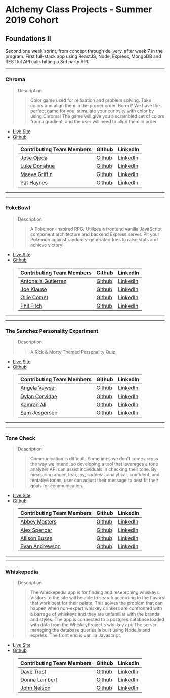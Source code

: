 # Alchemy Class Projects - Summer 2019 Cohort

## Foundations II
Second one week sprint, from concept through delivery, after week 7 in the program.  First full-stack app using ReactJS, Node, Express, MongoDB and RESTful API calls hitting a 3rd party API.
___

### Chroma

> Description 
>>Color game used for relaxation and problem solving. Take colors and align them in the proper order.
>>Bored? We have the perfect game for you, stimulate your curiosity with color by using Chroma! The game will give you a scrambled set of colors from a gradient, and the user will need to align them in order.
>

- [Live Site](https://chroma-game.herokuapp.com/index.html)
- [Github](https://github.com/Luke9389/chroma-game/tree/dev)

>| Contributing Team Members  | Github  | LinkedIn  |
>|---|---|---|
>|[Jose Ojeda](https://www.linkedin.com/in/jose-a-ojeda/) | [Github](https://github.com/jaojeda)  | [LinkedIn](https://www.linkedin.com/in/jose-a-ojeda/)  |
>|[Luke Donahue](https://www.linkedin.com/in/lukedonahue/) | [Github](https://github.com/Luke9389)  | [LinkedIn](https://www.linkedin.com/in/lukedonahue/)  |
>|[Maeve Griffin](https://www.linkedin.com/in/maeve-anne-griffin/) | [Github](https://github.com/adoxic)  | [LinkedIn](https://www.linkedin.com/in/maeve-anne-griffin/)  |
>|[Pat Haynes](https://www.linkedin.com/in/pat-haynes/) | [Github](https://github.com/pathaynes)  | [LinkedIn](https://www.linkedin.com/in/pat-haynes/)  |

___
___

### PokeBowl

> Description 
>>A Pokemon-inspired RPG. Utilizes a frontend vanilla JavaScript component architecture and backend Express server. Pit your Pokemon against randomly-generated foes to raise stats and achieve victory!
>

- [Live Site](https://pokebowl-2019.herokuapp.com/)
- [Github](https://github.com/PokeBowl/pokebowl)

>| Contributing Team Members  | Github  | LinkedIn  |
>|---|---|---|
>|[Antonella Gutierrez](https://www.antonella-gutierrez.com/) | [Github](https://github.com/27Nyappy)  | [LinkedIn](https://www.linkedin.com/in/antonella-gutierrez-rodriguez/)  |
>|[Joe Klause](https://www.linkedin.com/in/joe-klause/) | [Github](https://github.com/JKlause)  | [LinkedIn](https://www.linkedin.com/in/joe-klause/)  |
>|[Ollie Comet](https://www.linkedin.com/in/olliecomet/) | [Github](https://github.com/olliecomet)  | [LinkedIn](https://www.linkedin.com/in/olliecomet/)  |
>|[Phil Fitch](https://www.linkedin.com/in/philfitch/) | [Github](https://github.com/PhilFitch)  | [LinkedIn](https://www.linkedin.com/in/philfitch/)  |

___
___

### The Sanchez Personality Experiment

> Description 
>>A Rick & Morty Themed Personality Quiz
>

- [Live Site](https://c-137-mbti-quiz.herokuapp.com/auth.html?redirect=%2F)
- [Github](https://github.com/Team-C-137/TheSanchezPersonalityExperiment)

>| Contributing Team Members  | Github  | LinkedIn  |
>|---|---|---|
>|[Angela Vawser](http://hello-jelly.com/) | [Github](https://github.com/hello-jelly)  | [LinkedIn](https://www.linkedin.com/in/angela-vawser/)  |
>|[Dylan Corvidae](https://www.linkedin.com/in/dylancorvidae/) | [Github](https://github.com/dylancorvidae)  | [LinkedIn](https://www.linkedin.com/in/dylancorvidae/)  |
>|[Kamran Ali](https://www.linkedin.com/in/kamran-g-ali/) | [Github](https://github.com/kgali21)  | [LinkedIn](https://www.linkedin.com/in/kamran-g-ali/)  |
>|[Sam Jespersen](https://samjespersen.com/) | [Github](https://github.com/samjespersen)  | [LinkedIn](https://www.linkedin.com/in/sam-mclain-jespersen/)  |

___
___

### Tone Check

> Description 
>>Communication is difficult. Sometimes we don't come across the way we intend, so developing a tool that leverages a tone analyzer API can assist individuals in checking their tone. By measuring anger, fear, joy, sadness, analytical, confident, and tentative tones, user can adjust their message to best fit their goals for communication.
>

- [Live Site](https://tone-check.herokuapp.com/auth.html?redirect=%2F)
- [Github](https://github.com/mood-mangoes/mood-mangoes.github.io)

>| Contributing Team Members  | Github  | LinkedIn  |
>|---|---|---|
>|[Abbey Masters](https://www.linkedin.com/in/abbeymasters/) | [Github](https://github.com/abbeymasters)  | [LinkedIn](https://www.linkedin.com/in/abbeymasters/)  |
>|[Alex Spencer](https://www.alexjonspencer.com/) | [Github](https://github.com/alexjonspencer1)  | [LinkedIn](https://www.linkedin.com/in/alexjonspencer/)  |
>|[Allison Busse](https://www.allisonbusse.com/) | [Github](https://github.com/allisonbusse)  | [LinkedIn](https://www.linkedin.com/in/allisonbusse/)  |
>|[Evan Andrewson](https://www.linkedin.com/in/evan-andrewson/) | [Github](https://github.com/evanandrewson)  | [LinkedIn](https://www.linkedin.com/in/evan-andrewson/)  |

___
___

### Whiskepedia

> Description 
>>The Whiskepedia app is for finding and researching whiskeys. Visitors to the site will be able to search according to the flavors that work best for their palate. This solves the problem that can happen when non-expert whiskey drinkers are confronted with a barrage of whiskeys and they are unfamiliar with the brands and styles. The app is connected to a postgres database loaded with data from the WhiskeyProject's whiskey api. The server managing the database queries is built using Node.js and express. The front end is vanilla Javascript.
>

- [Live Site](https://whiskepedia.herokuapp.com/index.html)
- [Github](https://github.com/team-whiskepedia/whiskepedia)

>| Contributing Team Members  | Github  | LinkedIn  |
>|---|---|---|
>|[Dave Trost](https://www.linkedin.com/in/dave-trost/) | [Github](https://github.com/DaveTrost)  | [LinkedIn](https://www.linkedin.com/in/dave-trost/)  |
>|[Donna Lambert](https://www.linkedin.com/in/dlambertpdx/) | [Github](https://github.com/sanvean74)  | [LinkedIn](https://www.linkedin.com/in/dlambertpdx/)  |
>|[John Nelson](https://www.linkedin.com/in/johnnelson4850/) | [Github](https://github.com/John4850)  | [LinkedIn](https://www.linkedin.com/in/johnnelson4850/)  |
